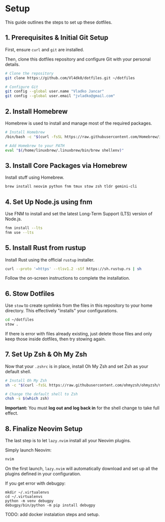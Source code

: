 # Setup

This guide outlines the steps to set up these dotfiles.

## 1. Prerequisites & Initial Git Setup

First, ensure `curl` and `git` are installed.

Then, clone this dotfiles repository and configure Git with your personal details.

```bash
# Clone the repository
git clone https://github.com/Vl4dk0/dotfiles.git ~/dotfiles

# Configure Git
git config --global user.name "Vladko Jancar"
git config --global user.email "jvladko@gmail.com"
```

## 2. Install Homebrew

Homebrew is used to install and manage most of the required packages.

```bash
# Install Homebrew
/bin/bash -c "$(curl -fsSL https://raw.githubusercontent.com/Homebrew/install/HEAD/install.sh)"

# Add Homebrew to your PATH
eval "$(/home/linuxbrew/.linuxbrew/bin/brew shellenv)"
```

## 3. Install Core Packages via Homebrew

Install stuff using Homebrew.

```bash
brew install neovim python fnm tmux stow zsh tldr gemini-cli
```

## 4. Set Up Node.js using fnm

Use FNM to install and set the latest Long-Term Support (LTS) version of Node.js.

```bash
fnm install --lts
fnm use --lts
```

## 5. Install Rust from rustup

Install Rust using the official `rustup` installer.

```bash
curl --proto '=https' --tlsv1.2 -sSf https://sh.rustup.rs | sh
```
Follow the on-screen instructions to complete the installation.

## 6. Stow Dotfiles

Use `stow` to create symlinks from the files in this repository to your home directory. This effectively "installs" your configurations.

```bash
cd ~/dotfiles
stow .
```
If there is error with files already existing, just delete those files and only keep those inside dotfiles, then try stowing again.

## 7. Set Up Zsh & Oh My Zsh

Now that your `.zshrc` is in place, install Oh My Zsh and set Zsh as your default shell.

```bash
# Install Oh My Zsh
sh -c "$(curl -fsSL https://raw.githubusercontent.com/ohmyzsh/ohmyzsh/master/tools/install.sh)"

# Change the default shell to Zsh
chsh -s $(which zsh)
```
**Important:** You must **log out and log back in** for the shell change to take full effect.

## 8. Finalize Neovim Setup

The last step is to let `lazy.nvim` install all your Neovim plugins.

Simply launch Neovim:
```bash
nvim
```
On the first launch, `lazy.nvim` will automatically download and set up all the plugins defined in your configuration.

If you get error with debugpy:
```
mkdir ~/.virtualenvs
cd ~/.virtualenvs
python -m venv debugpy
debugpy/bin/python -m pip install debugpy
```

TODO: add docker instalation steps and setup.

